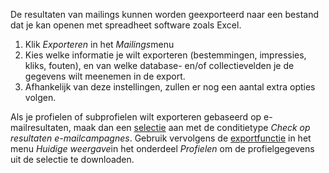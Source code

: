 De resultaten van mailings kunnen worden geexporteerd naar een bestand
dat je kan openen met spreadheet software zoals Excel.

1.  Klik *Exporteren* in het *Mailings*menu
2.  Kies welke informatie je wilt exporteren (bestemmingen, impressies,
    kliks, fouten), en van welke database- en/of collectievelden je de
    gegevens wilt meenemen in de export.
3.  Afhankelijk van deze instellingen, zullen er nog een aantal extra
    opties volgen.

Als je profielen of subprofielen wilt exporteren gebaseerd op
e-mailresultaten, maak dan een
[selectie](./creating-subselections.md)
aan met de conditietype *Check op resultaten e-mailcampagnes*. Gebruik
vervolgens de
[exportfunctie](./export-profiles-and-or-subprofiles.md)
in het menu *Huidige weergave*in het onderdeel *Profielen* om de
profielgegevens uit de selectie te downloaden.
